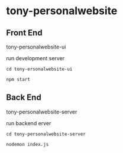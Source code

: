 # tony-personalwebsite

## Front End
tony-personalwebsite-ui

run development server

`cd tony-ersonalwebsite-ui`

`npm start`

## Back End
tony-personalwebsite-server

run backend erver

`cd tony-personalwebsite-server`

`nodemon index.js`
